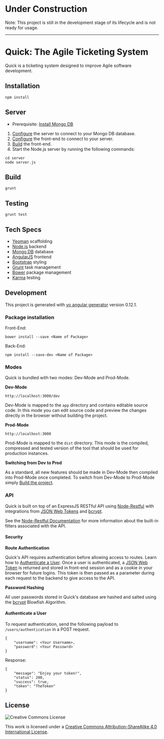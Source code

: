 # Under Construction

Note: This project is still in the development stage of its lifecycle and is not ready for usage.

---

# Quick: The Agile Ticketing System

Quick is a ticketing system designed to improve Agile software development. 

## Installation

```
npm install 
```

## Server

* Prerequisite: [Install Mongo DB](https://docs.mongodb.org/manual/installation/)  

1. [Configure](https://github.com/maxcarter/Quick/blob/master/server/config.js) the server to connect to your Mongo DB database.
2. [Configure](https://github.com/maxcarter/Quick/blob/master/app/scripts/services/config.js) the front-end to connect to your server.
3. [Build](https://github.com/maxcarter/Quick#build) the front-end.
4. Start the Node.js server by running the following commands:
```
cd server
node server.js
```

## Build

```
grunt
```

## Testing

```
grunt test
```

## Tech Specs

* [Yeoman](http://yeoman.io/) scaffolding
* [Node.js](https://nodejs.org/en/) backend
* [Mongo DB](https://www.mongodb.org/) database
* [AngularJS](https://angularjs.org/) frontend
* [Bootstrap](http://getbootstrap.com/) styling
* [Grunt](http://gruntjs.com/) task management 
* [Bower](http://bower.io/) package management
* [Karma](http://karma-runner.github.io/0.13/index.html) testing

## Development

This project is generated with [yo angular generator](https://github.com/yeoman/generator-angular)
version 0.12.1.

### Package installation

Front-End: 

```
bower install --save <Name of Package>
```

Back-End:

```
npm install --save-dev <Name of Package>
```

### Modes

Quick is bundled with two modes: Dev-Mode and Prod-Mode. 

**Dev-Mode**


`http://localhost:3000/dev`


Dev-Mode is mapped to the `app` directory and contains editable source code. In this mode you can edit source code and preview the changes directly in the browser without building the project.


**Prod-Mode**


`http://localhost:3000`


Prod-Mode is mapped to the `dist` directory. This mode is the compiled, compressed and tested version of the tool that should be used for production instances. 


**Switching from Dev to Prod**

As a standard, all new features should be made in Dev-Mode then compiled into Prod-Mode once completed. To switch from Dev-Mode to Prod-Mode simply [Build the project](https://github.com/maxcarter/Quick#build).




### API

Quick is built on top of an ExpressJS RESTful API using [Node-Restful](https://github.com/baugarten/node-restful) with integrations from [JSON Web Tokens](https://github.com/auth0/node-jsonwebtoken) and [bcrypt](https://www.npmjs.com/package/bcrypt).

See the [Node-Restful Documentation](https://github.com/baugarten/node-restful/blob/master/README.md#built-in-filters) for more information about the built-in filters associated with the API.

#### Security

**Route Authentication**

Quick's API requires authentication before allowing access to routes. Learn how to [Authenticate a User](https://github.com/maxcarter/Quick#authenticate-a-user). Once a user is authenticated, a [JSON Web Token](https://github.com/auth0/node-jsonwebtoken) is returned and stored in front-end session and as a cookie in your browser for future logins. This token is then passed as a parameter during each request to the backend to give access to the API.


**Password Hashing**

All user passwords stored in Quick's database are hashed and salted using the [bcrypt](https://www.npmjs.com/package/bcrypt) Blowfish Algorithm. 

#### Authenticate a User

To request authentication, send the following payload to `/users/authentication` in a POST request.

```
{
	"username": <Your Username>,
	"password": <Your Passowrd>
}
```

Response:

```
{
	"message": "Enjoy your token!",
	"status": 200,
	"success": true,
	"token": "TheToken"
}
```

## License

![Creative Commons License](https://i.creativecommons.org/l/by-sa/4.0/88x31.png)


This work is licensed under a [Creative Commons Attribution-ShareAlike 4.0 International License](http://creativecommons.org/licenses/by-sa/4.0/).


